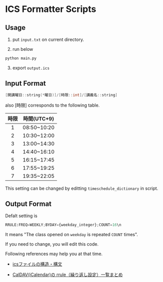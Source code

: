 # ICS Formatter Scripts

## Usage

1. put `input.txt` on current directory.

2. run below

```bash
python main.py
```

3. export `output.ics`

## Input Format

```cpp
[開講曜日::string(*曜日)]/[時限::int]/[講義名::string]
```

also [時限] corresponds to the following table.

|時限|時間(UTC+9)|
|:---:|:---:|
|1|08:50~10:20|
|2|10:30~12:00|
|3|13:00~14:30|
|4|14:40~16:10|
|5|16:15~17:45|
|6|17:55~19:25|
|7|19:35~22:05|

This setting can be changed by editting `timeschedule_dictionary` in script.

## Output Format

Defalt setting is

```python
RRULE:FREQ=WEEKLY;BYDAY={weekday_integer};COUNT=16\n
```

It means "The class opened on `weekday` is repeated `COUNT` times".

If you need to change, you will edit this code.

Following references may help you at that time.

- [icsファイルの構造・構文](https://hacknote.jp/archives/23977/)

- [CalDAV(iCalendar)の
rrule（繰り返し設定）一覧まとめ](http://alpyaca-creates.lv9.org/caldavicalendar%E3%81%AErrule%EF%BC%88%E7%B9%B0%E3%82%8A%E8%BF%94%E3%81%97%E8%A8%AD%E5%AE%9A%EF%BC%89%E4%B8%80%E8%A6%A7%E3%81%BE%E3%81%A8%E3%82%81/?i=1)

